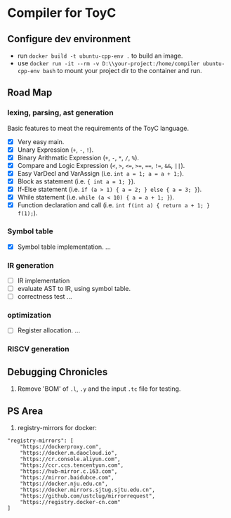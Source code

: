 ﻿# Compiler for ToyC

## Configure dev environment

- run `docker build -t ubuntu-cpp-env .` to build an image.
- use `docker run -it --rm -v D:\\your-project:/home/compiler ubuntu-cpp-env bash` to mount your project dir to the container and run.

## Road Map

### lexing, parsing, ast generation

Basic features to meat the requirements of the ToyC language.

- [x] Very easy main.
- [x] Unary Expression (`+`, `-`, `!`).
- [x] Binary Arithmatic Expression (`+`, `-`, `*`, `/`, `%`).
- [x] Compare and Logic Expression (`<`, `>`, `<=`, `>=`, `==`, `!=`, `&&`, `||`).
- [x] Easy VarDecl and VarAssign (i.e. `int a = 1; a = a + 1;`).
- [x] Block as statement (i.e. `{ int a = 1; }`).
- [x] If-Else statement (i.e. `if (a > 1) { a = 2; } else { a = 3; }`).
- [x] While statement (i.e. `while (a < 10) { a = a + 1; }`).
- [x] Function declaration and call (i.e. `int f(int a) { return a + 1; } f(1);`).

### Symbol table

- [x] Symbol table implementation.
...

### IR generation

- [ ] IR implementation
- [ ] evaluate AST to IR, using symbol table.
- [ ] correctness test
...

### optimization

- [ ] Register allocation.
...

### RISCV generation

## Debugging Chronicles

1. Remove 'BOM' of `.l`, `.y` and the input `.tc` file for testing.

## PS Area

1. registry-mirrors for docker:

```
"registry-mirrors": [
    "https://dockerproxy.com",
    "https://docker.m.daocloud.io",
    "https://cr.console.aliyun.com",
    "https://ccr.ccs.tencentyun.com",
    "https://hub-mirror.c.163.com",
    "https://mirror.baidubce.com",
    "https://docker.nju.edu.cn",
    "https://docker.mirrors.sjtug.sjtu.edu.cn",
    "https://github.com/ustclug/mirrorrequest",
    "https://registry.docker-cn.com"
]
```
